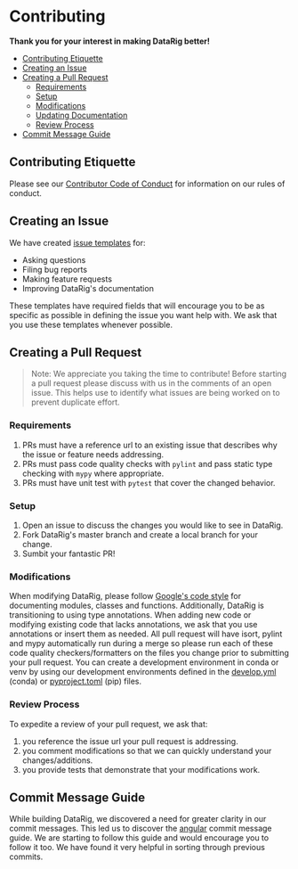 # Contributing

**Thank you for your interest in making DataRig better!**

- [Contributing Etiquette](#contributing-etiquette)
- [Creating an Issue](#creating-an-issue)
- [Creating a Pull Request](#creating-a-pull-request)
    * [Requirements](#requiirements)
    * [Setup](#setup)
    * [Modifications](#modifications)
    * [Updating Documentation](#update-documentation)
    * [Review Process](#review-process)
- [Commit Message Guide](#coomit-message-guide)


## Contributing Etiquette

Please see our [Contributor Code of Conduct](
https://github.com/mscaudill/datarig/blob/master/CODE_OF_CONDUCT.md) for
information on our rules of conduct.

## Creating an Issue

We have created [issue templates](
https://github.com/mscaudill/datarig/issues) for:

- Asking questions
- Filing bug reports
- Making feature requests
- Improving DataRig's documentation

These templates have required fields that will encourage you to be as
specific as possible in defining the issue you want help with. We ask that
you use these templates whenever possible.

## Creating a Pull Request

> Note: We appreciate you taking the time to contribute! Before starting
> a pull request please discuss with us in the comments of an open issue.
> This helps use to identify what issues are being worked on to prevent
> duplicate effort.

### Requirements

1. PRs must have a reference url to an existing issue that describes why the
   issue or feature needs addressing.
2. PRs must pass code quality checks with `pylint` and pass static type
   checking with `mypy` where appropriate.
3. PRs must have unit test with `pytest` that cover the changed behavior.

### Setup

1. Open an issue to discuss the changes you would like to see in DataRig.
2. Fork DataRig's master branch and create a local branch for your change.
3. Sumbit your fantastic PR!

### Modifications

When modifying DataRig, please follow [Google's code style](
https://google.github.io/styleguide/pyguide.html) for documenting modules,
classes and functions. Additionally, DataRig is transitioning to using
type annotations. When adding new code or modifying existing code that
lacks annotations, we ask that you use annotations or insert them as needed.
All pull request will have isort, pylint and mypy automatically run during
a merge so please run each of these code quality checkers/formatters on the
files you change prior to submitting your pull request. You can create
a development environment in conda or venv by using our development
environments defined in the [develop.yml](
https://github.com/mscaudill/datarig/blob/master/develop.yml) (conda) or
[pyproject.toml](
https://github.com/mscaudill/datarig/blob/master/pyproject.toml) (pip)
files.

### Review Process

To expedite a review of your pull request, we ask that:
1. you reference the issue url your pull request is addressing.
2. you comment modifications so that we can quickly understand your
   changes/additions.
3. you provide tests that demonstrate that your modifications work.

## Commit Message Guide

While building DataRig, we discovered a need for greater clarity in our
commit messages. This led us to discover the [angular](
https://gist.github.com/brianclements/841ea7bffdb01346392c) commit message
guide. We are starting to follow this guide and would encourage you to
follow it too. We have found it very helpful in sorting through previous
commits.





